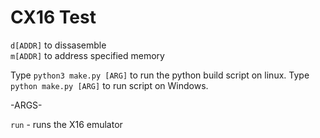 # CX16 Test

`d[ADDR]` to dissasemble\
`m[ADDR]` to address specified memory


Type `python3 make.py [ARG]` to run the python build script on linux. Type `python make.py [ARG]` to run script on Windows.

-ARGS-

`run` - runs the X16 emulator
